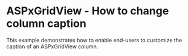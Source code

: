 # ASPxGridView - How to change column caption


<p>This example demonstrates how to enable end-users to customize the caption of an ASPxGridView column.  </p>

<br/>


